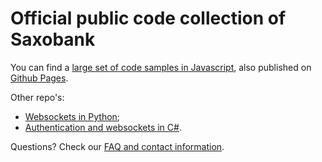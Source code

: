 # Official public code collection of Saxobank

You can find a [large set of code samples in Javascript](https://github.com/SaxoBank/openapi-samples-js), also published on [Github Pages](https://saxobank.github.io/openapi-samples-js/).

Other repo's:
- [Websockets in Python](https://github.com/SaxoBank/openapi-samples-python);
- [Authentication and websockets in C#](https://github.com/SaxoBank/openapi-samples-csharp).

Questions? Check our [FAQ and contact information](https://openapi.help.saxo/hc/en-us).
